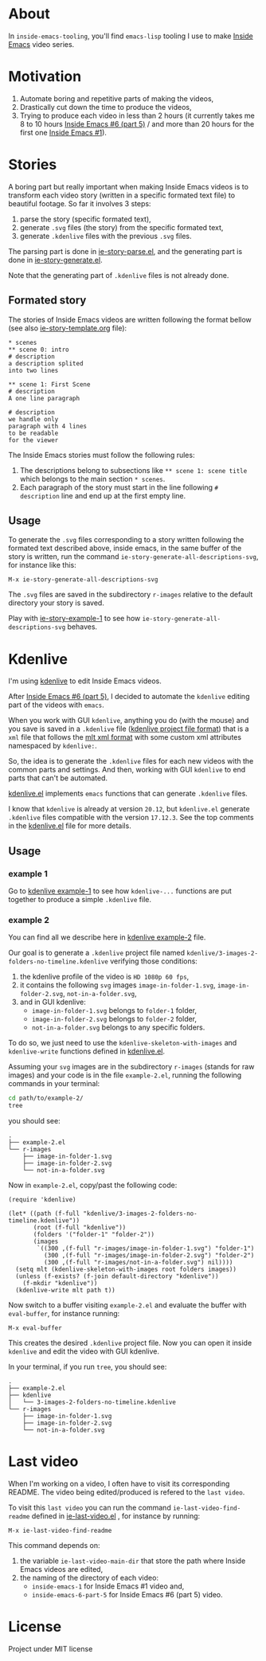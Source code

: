 # About

In `inside-emacs-tooling`, you'll find `emacs-lisp` tooling
I use to make [Inside Emacs](https://www.youtube.com/channel/UCQCrbWOFRmFYqoeou0Qv3Kg)
video series.

# Motivation

1. Automate boring and repetitive parts of making the videos,
2. Drastically cut down the time to produce the videos,
3. Trying to produce each video in less than 2 hours (it currently
   takes me 8 to 10 hours [Inside Emacs #6 (part 5)](https://www.youtube.com/watch?v=w4wxGOijyZs)
   / and more than 20 hours for the first one [Inside Emacs #1](https://www.youtube.com/watch?v=F1IXixEhQwk)).

# Stories

A boring part but really important when making Inside Emacs videos
is to transform each video story (written in a specific formated text
file) to beautiful footage.  So far it involves 3 steps:
1. parse the story (specific formated text),
2. generate `.svg` files (the story) from the specific
   formated text,
3. generate `.kdenlive` files with the previous `.svg` files.

The parsing part is done in
[ie-story-parse.el](./ie-story/ie-story-parse.el),
and the generating part is done in
[ie-story-generate.el](./ie-story/ie-story-generate.el).

Note that the generating part of `.kdenlive` files is not already done.

## Formated story

The stories of Inside Emacs videos are written following
the format bellow (see also
[ie-story-template.org](./ie-story/ie-story-template.org) file):

```text
* scenes
** scene 0: intro
# description
a description splited
into two lines

** scene 1: First Scene
# description
A one line paragraph

# description
we handle only
paragraph with 4 lines
to be readable
for the viewer
```

The Inside Emacs stories must follow the following rules:
1. The descriptions belong to subsections like `** scene 1: scene title`
   which belongs to the main section `* scenes`.
2. Each paragraph of the story must start in the line following
  `# description` line and end up at the first empty line.

## Usage

To generate the `.svg` files corresponding to a story written
following the formated text described above, inside emacs, in the same
buffer of the story is written, run the command
`ie-story-generate-all-descriptions-svg`, for instance like this:

```
M-x ie-story-generate-all-descriptions-svg
```

The `.svg` files are saved in the subdirectory `r-images` relative to
the default directory your story is saved.

Play with
[ie-story-example-1](./ie-story/examples/example-1/ie-story-example-1.org)
to see how `ie-story-generate-all-descriptions-svg` behaves.

# Kdenlive

I'm using [kdenlive](https://kdenlive.org/en/) to edit Inside Emacs
videos.

After [Inside Emacs #6 (part 5)](https://www.youtube.com/watch?v=w4wxGOijyZs),
I decided to automate the `kdenlive` editing part of the videos with `emacs`.

When you work with GUI `kdenlive`, anything you do (with the mouse)
and you save is saved in a `.kdenlive` file
([kdenlive project file format](https://kdenlive.org/en/project/kdenlive-project-file-format/))
that is a `xml` file that follows the [mlt xml format](https://www.mltframework.org/docs/mltxml/)
with some custom xml attributes namespaced by `kdenlive:`.

So, the idea is to generate the `.kdenlive` files for each new videos
with the common parts and settings.  And then, working with GUI
`kdenlive` to end parts that can't be automated.

[kdenlive.el](./kdenlive/kdenlive.el) implements `emacs` functions that
can generate `.kdenlive` files.

I know that `kdenlive` is already at version `20.12`, but `kdenlive.el`
generate `.kdenlive` files compatible with the version `17.12.3`.
See the top comments in the [kdenlive.el](./kdenlive/kdenlive.el)
file for more details.

## Usage

### example 1

Go to [kdenlive example-1](./kdenlive/examples/example-1/example-1.el)
to see how `kdenlive-...` functions are put together to produce
a simple `.kdenlive` file.

### example 2

You can find all we describe here in [kdenlive
example-2](./kdenlive/examples/example-2/example-2.el) file.

Our goal is to generate a `.kdenlive` project file named
`kdenlive/3-images-2-folders-no-timeline.kdenlive` verifying those
conditions:
1. the kdenlive profile of the video is `HD 1080p 60 fps`,
2. it contains the following `svg` images `image-in-folder-1.svg`,
   `image-in-folder-2.svg`, `not-in-a-folder.svg`,
3. and in GUI kdenlive:
   - `image-in-folder-1.svg` belongs to `folder-1` folder,
   - `image-in-folder-2.svg` belongs to `folder-2` folder,
   - `not-in-a-folder.svg` belongs to any specific folders.

To do so, we just need to use the `kdenlive-skeleton-with-images` and
`kdenlive-write` functions defined in
[kdenlive.el](./kdenlive/kdenlive.el).

Assuming your `svg` images are in the subdirectory `r-images` (stands
for raw images) and your code is in the file `example-2.el`, running
the following commands in your terminal:

```bash
cd path/to/example-2/
tree
```

you should see:

```
.
├── example-2.el
└── r-images
    ├── image-in-folder-1.svg
    ├── image-in-folder-2.svg
    └── not-in-a-folder.svg
```

Now in `example-2.el`, copy/past the following code:

```elisp
(require 'kdenlive)

(let* ((path (f-full "kdenlive/3-images-2-folders-no-timeline.kdenlive"))
       (root (f-full "kdenlive"))
       (folders '("folder-1" "folder-2"))
       (images
        `((300 ,(f-full "r-images/image-in-folder-1.svg") "folder-1")
          (300 ,(f-full "r-images/image-in-folder-2.svg") "folder-2")
          (300 ,(f-full "r-images/not-in-a-folder.svg") nil))))
  (setq mlt (kdenlive-skeleton-with-images root folders images))
  (unless (f-exists? (f-join default-directory "kdenlive"))
    (f-mkdir "kdenlive"))
  (kdenlive-write mlt path t))

```

Now switch to a buffer visiting `example-2.el` and evaluate the buffer
with `eval-buffer`, for instance running:

```
M-x eval-buffer
```

This creates the desired `.kdenlive` project file.  Now you can
open it inside `kdenlive` and edit the video with GUI kdenlive.

In your terminal, if you run `tree`, you should see:

```
.
├── example-2.el
├── kdenlive
│   └── 3-images-2-folders-no-timeline.kdenlive
└── r-images
    ├── image-in-folder-1.svg
    ├── image-in-folder-2.svg
    └── not-in-a-folder.svg
```

# Last video

When I'm working on a video, I often have to visit its corresponding
README.  The video being edited/produced is refered to the `last
video`.

To visit this `last video` you can run the command
`ie-last-video-find-readme` defined in
[ie-last-video.el](./ie-last-video.el) , for instance by running:

```
M-x ie-last-video-find-readme
```

This command depends on:
1. the variable `ie-last-video-main-dir` that store the path where
   Inside Emacs videos are edited,
2. the naming of the directory of each video:
   - `inside-emacs-1` for Inside Emacs #1 video and,
   - `inside-emacs-6-part-5` for Inside Emacs #6 (part 5) video.

# License

Project under MIT license
